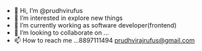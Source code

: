 - 👋 Hi, I’m @prudhvirufus
- 👀 I’m interested in explore new things
- 🌱 I’m currently working as software developer(frontend)
- 💞️ I’m looking to collaborate on ...
- 📫 How to reach me ...8897111494
prudhvirajrufus@gmail.com

<!---
prudhvirufus/prudhvirufus is a ✨ special ✨ repository because its `README.md` (this file) appears on your GitHub profile.
You can click the Preview link to take a look at your changes.
--->
